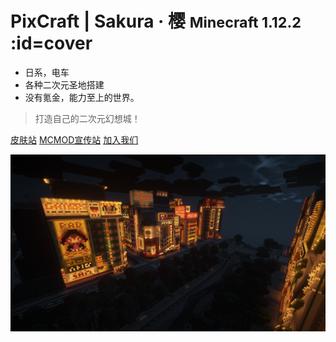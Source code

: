# PixCraft | Sakura · 樱 <small>Minecraft 1.12.2</small> :id=cover

- 日系，电车
- 各种二次元圣地搭建
- 没有<large>氪金</large>，能力至上的世界。

> 打造自己的二次元幻想城！

[皮肤站](https://mc.pixmeow.com)
[MCMOD宣传站](https://play.mcmod.cn/sv20182663.html)
[加入我们](#get-started)

![background](assets/images/bg.png)
